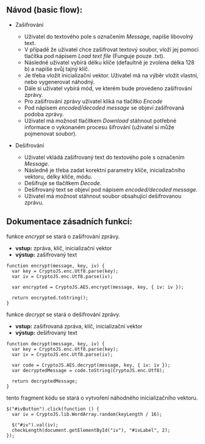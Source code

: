 ## Návod (basic flow):

- Zašifrování
  - Uživatel do textového pole s označením *Message*, napíše libovolný text.
  - V případě že uživatel chce zašifrovat textový soubor, vloží jej pomocí tlačítka pod nápisem *Load text file* (Funguje pouze .txt).
  - Následně uživatel vybírá délku klíče (defaultně je zvolena délka 128 b) a napíše svůj tajný klíč.
  - Je třeba vložit inicializační vektor. Uživatel má na výběr vložit vlastní, nebo vygenerovat náhodný.
  - Dále si uživatel vybírá mód, ve kterém bude provedeno zašifrování zprávy.
  - Pro zašifrování zprávy uživatel kliká na tlačítko *Encode*
  - Pod nápisem *encoded/decoded message* se objeví zašifrovaná podoba zprávy.
  - Uživatel má možnost tlačítkem *Download* stáhnout potřebné informace o vykonaném procesu šifrování (uživatel si může pojmenovat soubor).

- Dešifrování
  - Uživatel vkládá zašifrovaný text do textového pole s označením *Message*.
  - Následně je třeba zadat korektní parametry klíče, inicializačního vektoru, délky klíče, módu.
  - Dešifruje se tlačítkem *Decode*.
  - Dešifrovaný text se objeví pod nápisem *encoded/decoded message*.
  - Uživatel má možnost stáhnout soubor obsahující dešifrovanou zprávu.

## Dokumentace zásadních funkcí:

funkce _encrypt_ se stará o zašifrování zprávy.

- **vstup:** zpráva, klíč, inicializační vektor
- **výstup:** zašifrovaný text

```
function encrypt(message, key, iv) {
  var key = CryptoJS.enc.Utf8.parse(key);
  var iv = CryptoJS.enc.Utf8.parse(iv);

  var encrypted = CryptoJS.AES.encrypt(message, key, { iv: iv });

  return encrypted.toString();
}
```

funkce _decrypt_ se stará o dešifrování zprávy.

- **vstup:** zašifrovaná zpráva, klíč, inicializační vektor
- **výstup:** dešifrovaný text

```
function decrypt(message, key, iv) {
  var key = CryptoJS.enc.Utf8.parse(key);
  var iv = CryptoJS.enc.Utf8.parse(iv);

  var code = CryptoJS.AES.decrypt(message, key, { iv: iv });
  var decryptedMessage = code.toString(CryptoJS.enc.Utf8);

  return decryptedMessage;
}
```

tento fragment kódu se stará o vytvoření náhodného inicializačního vektoru.

```
$("#ivButton").click(function () {
  var iv = CryptoJS.lib.WordArray.random(keyLength / 16);

  $("#iv").val(iv);
  checkLength(document.getElementById("iv"), "#ivLabel", 2);
});
```
